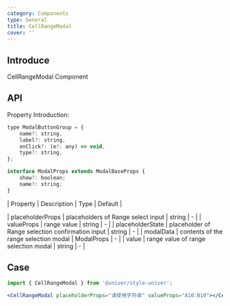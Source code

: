 ```yaml
---
category: Components
type: General
title: CellRangeModal
cover: ''
---
```


## Introduce

CellRangeModal Component

## API

Property Introduction:

```jsx
type ModalButtonGroup = {
    name?: string,
    label?: string,
    onClick?: (e?: any) => void,
    type?: string,
};

interface ModalProps extends ModalBaseProps {
    show?: boolean;
    name?: string;
}
```

| Property | Description | Type | Default |

| placeholderProps | placeholders of Range select input | string | - |
| valueProps | range value | string | - |
| placeholderState | placeholder of Range selection confirmation input | string | - |
| modalData | contents of the range selection modal | ModalProps | - |
| value | range value of range selection modal | string | - |

## Case

```jsx
import { CellRangeModal } from '@univer/style-univer';

<CellRangeModal placeholderProps="请使用字符串" valueProps="A10:B10"></CellRangeModal>;
```
